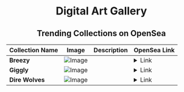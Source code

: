 <div align="center">

# Digital Art Gallery

## Trending Collections on OpenSea

| Collection Name                       | Image                                                                                     | Description                       | OpenSea Link                                                                                          |
|---------------------------------------|-------------------------------------------------------------------------------------------|-----------------------------------|--------------------------------------------------------------------------------------------------------|
| **Breezy** | ![Image](https://i.seadn.io/s/raw/files/90346e4b21087f41fdf4fdd54b57f27a.jpg?w=500&auto=format?w=200&auto=format) |  | <details><summary>Link</summary>[Breezy](https://opensea.io/collection/breezy-1155)</details> |
| **Giggly** | ![Image](https://i.seadn.io/s/raw/files/75075c4a8c561d45a39b614a8063510c.jpg?w=500&auto=format?w=200&auto=format) |  | <details><summary>Link</summary>[Giggly](https://opensea.io/collection/giggly-1173)</details> |
| **Dire Wolves** | ![Image](https://i.seadn.io/s/raw/files/630c3608ee2c69ca81be58082d89b2b3.png?w=500&auto=format?w=200&auto=format) |  | <details><summary>Link</summary>[Dire Wolves](https://opensea.io/collection/dire-wolves-1)</details> |

</div>
